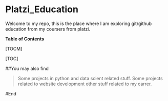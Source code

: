 # Platzi_Education
Welcome to my repo, this is the place where I am exploring git/github education from my coursers from platzi.

**Table of Contents**

[TOCM]

[TOC]

##You may also find 

>Some projects in python and data scient related stuff.
>Some projects related to website development
>other stuff related to my carrer.


#End
